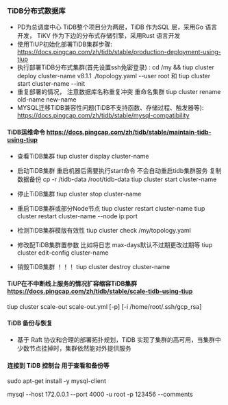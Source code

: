 ### TiDB分布式数据库

-  PD为总调度中心  TiDB整个项目分为两层，TiDB 作为SQL 层，采用Go 语言开发， TiKV 作为下边的分布式存储引擎，采用Rust 语言开发
-  使用TiUP初始化部署TiDB集群步骤: https://docs.pingcap.com/zh/tidb/stable/production-deployment-using-tiup
-  执行部署TiDB分布式集群(首先设置ssh免密登录) : 
   cd /my && tiup cluster deploy cluster-name v8.1.1 ./topology.yaml --user root 和 tiup cluster start cluster-name --init
-  重复部署的情况， 注意数据库名称重复冲突 重命名集群  tiup cluster rename old-name new-name
-  MYSQL迁移TiDB兼容性问题(TiDB不支持函数、存储过程、触发器等): https://docs.pingcap.com/zh/tidb/stable/mysql-compatibility

#### TiDB运维命令 https://docs.pingcap.com/zh/tidb/stable/maintain-tidb-using-tiup

- 查看TiDB集群
  tiup cluster display cluster-name

- 启动TiDB集群  重启机器后需要执行start命令 不会自动重启tidb集群服务  复制数据备份  cp -r /tidb-data /root/tidb-data
  tiup cluster start cluster-name

- 停止TiDB集群
  tiup cluster stop cluster-name

- 重启TiDB集群或部分Node节点
  tiup cluster restart cluster-name
  tiup cluster restart cluster-name --node ip:port

- 检测TiDB集群模版有效性
  tiup cluster check /my/topology.yaml

- 修改配TiDB集群置参数 比如将日志 max-days默认不过期更改过期等
  tiup cluster edit-config cluster-name

- 销毁TiDB集群 ！！！
  tiup cluster destroy cluster-name

#### TiUP在不中断线上服务的情况扩容缩容TiDB集群 https://docs.pingcap.com/zh/tidb/stable/scale-tidb-using-tiup

tiup cluster scale-out <cluster-name> scale-out.yml [-p] [-i /home/root/.ssh/gcp_rsa]

#### TiDB 备份与恢复

- 基于 Raft 协议和合理的部署拓扑规划，TiDB 实现了集群的高可用，当集群中少数节点挂掉时，集群依然能对外提供服务

#### 连接到 TiDB 控制台 用于查看和备份等

sudo apt-get install -y mysql-client

mysql --host 172.0.0.1 --port 4000 -u root -p 123456 --comments